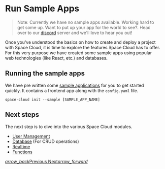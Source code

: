 # Run Sample Apps

> Note: Currently we have no sample apps available. Working hard to get some up. Want to put up your app for the world to see?. Head over to our [discord](https://discord.gg/ypXEEBr) server and we'll love to hear you out!

Once you've understood the basics on how to create and deploy a project with Space Cloud, it is time to explore the features Space Cloud has to offer. For this very purpose we have created some sample apps using popular web technologies (like React, etc.) and databases.

## Running the sample apps
We have pre written some [sample applications](https://github.com/spaceuptech/space-cloud/tree/master/examples) for you to get started quickly. It contains a frontend app along with the `config.yaml` file.

```
space-cloud init --sample [SAMPLE_APP_NAME]
```

## Next steps
The next step is to dive into the various Space Cloud modules.
- [User Management](/docs/user-management)
- [Database](/docs/database) (For CRUD operations)
- [Realtime](/docs/realtime)
- [Functions](/docs/functions)

<div class="btns-wrapper">
  <a href="/docs/quick-start/manual" class="waves-effect waves-light btn primary-btn-border btn-small">
    <i class="material-icons btn-with-icon">arrow_back</i>Previous
  </a>
  <a href="/docs/user-management/overview" class="waves-effect waves-light btn primary-btn-fill btn-small">
    Next<i class="material-icons btn-with-icon">arrow_forward</i>
  </a>
</div>